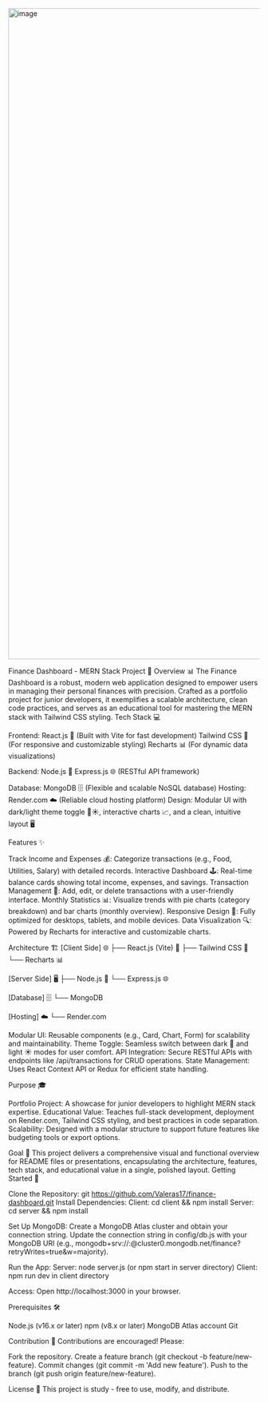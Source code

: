 <img width="1776" height="1304" alt="image" src="https://github.com/user-attachments/assets/e5510652-99cf-4db7-8f6d-be2d73a0a469" />

Finance Dashboard - MERN Stack Project 🌟
Overview 📊
The Finance Dashboard is a robust, modern web application designed to empower users in managing their personal finances with precision. Crafted as a portfolio project for junior developers, it exemplifies a scalable architecture, clean code practices, and serves as an educational tool for mastering the MERN stack with Tailwind CSS styling.
Tech Stack 💻

Frontend:
React.js 🎨 (Built with Vite for fast development)
Tailwind CSS 🎨 (For responsive and customizable styling)
Recharts 📊 (For dynamic data visualizations)


Backend:
Node.js 🚀
Express.js 🌐 (RESTful API framework)


Database: MongoDB 🗄️ (Flexible and scalable NoSQL database)
Hosting: Render.com ☁️ (Reliable cloud hosting platform)
Design: Modular UI with dark/light theme toggle 🌙☀️, interactive charts 📈, and a clean, intuitive layout 🖥️

Features ✨

Track Income and Expenses 💰: Categorize transactions (e.g., Food, Utilities, Salary) with detailed records.
Interactive Dashboard 🕹️: Real-time balance cards showing total income, expenses, and savings.
Transaction Management 📝: Add, edit, or delete transactions with a user-friendly interface.
Monthly Statistics 📊: Visualize trends with pie charts (category breakdown) and bar charts (monthly overview).
Responsive Design 📱: Fully optimized for desktops, tablets, and mobile devices.
Data Visualization 🔍: Powered by Recharts for interactive and customizable charts.

Architecture 🏗️
[Client Side] 🌐
  ├── React.js (Vite) 🎨
  ├── Tailwind CSS 🎨
  └── Recharts 📊
  
[Server Side] 🖥️
  ├── Node.js 🚀
  └── Express.js 🌐

[Database] 🗄️
  └── MongoDB

[Hosting] ☁️
  └── Render.com


Modular UI: Reusable components (e.g., Card, Chart, Form) for scalability and maintainability.
Theme Toggle: Seamless switch between dark 🌙 and light ☀️ modes for user comfort.
API Integration: Secure RESTful APIs with endpoints like /api/transactions for CRUD operations.
State Management: Uses React Context API or Redux for efficient state handling.

Purpose 🎓

Portfolio Project: A showcase for junior developers to highlight MERN stack expertise.
Educational Value: Teaches full-stack development, deployment on Render.com, Tailwind CSS styling, and best practices in code separation.
Scalability: Designed with a modular structure to support future features like budgeting tools or export options.

Goal 🎯
This project delivers a comprehensive visual and functional overview for README files or presentations, encapsulating the architecture, features, tech stack, and educational value in a single, polished layout.
Getting Started 🚀

Clone the Repository: git https://github.com/Valeras17/finance-dashboard.git
Install Dependencies:
Client: cd client && npm install
Server: cd server && npm install


Set Up MongoDB:
Create a MongoDB Atlas cluster and obtain your connection string.
Update the connection string in config/db.js with your MongoDB URI (e.g., mongodb+srv://<username>:<password>@cluster0.mongodb.net/finance?retryWrites=true&w=majority).


Run the App:
Server: node server.js (or npm start in server directory)
Client: npm run dev in client directory


Access: Open http://localhost:3000 in your browser.

Prerequisites 🛠️

Node.js (v16.x or later)
npm (v8.x or later)
MongoDB Atlas account
Git

Contribution 🤝
Contributions are encouraged! Please:

Fork the repository.
Create a feature branch (git checkout -b feature/new-feature).
Commit changes (git commit -m 'Add new feature').
Push to the branch (git push origin feature/new-feature).


License 📜
This project is study - free to use, modify, and distribute.
